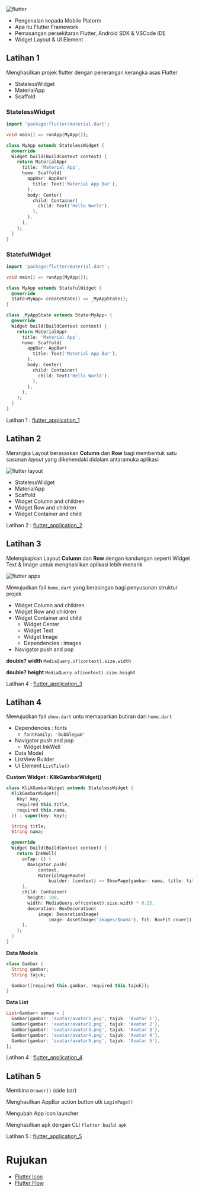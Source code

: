 ![flutter](screen.jpg)

- Pengenalan kepada Mobile Platorm
- Apa itu Flutter Framework
- Pemasangan persekitaran Flutter, Android SDK & VSCode IDE
- Widget Layout & UI Element

## Latihan 1

Menghasilkan projek flutter dengan penerangan kerangka asas Flutter

- StatelessWidget
- MaterialApp
- Scaffold

### StatelessWidget
```dart
import 'package:flutter/material.dart';

void main() => runApp(MyApp());

class MyApp extends StatelessWidget {
  @override
  Widget build(BuildContext context) {
    return MaterialApp(
      title: 'Material App',
      home: Scaffold(
        appBar: AppBar(
          title: Text('Material App Bar'),
        ),
        body: Center(
          child: Container(
            child: Text('Hello World'),
          ),
        ),
      ),
    );
  }
}
```

### StatefulWidget
```dart
import 'package:flutter/material.dart';

void main() => runApp(MyApp());

class MyApp extends StatefulWidget {
  @override
  State<MyApp> createState() => _MyAppState();
}

class _MyAppState extends State<MyApp> {
  @override
  Widget build(BuildContext context) {
    return MaterialApp(
      title: 'Material App',
      home: Scaffold(
        appBar: AppBar(
          title: Text('Material App Bar'),
        ),
        body: Center(
          child: Container(
            child: Text('Hello World'),
          ),
        ),
      ),
    );
  }
}
```

Latihan 1 : [flutter_application_1](https://github.com/mzm-dev/upskill-flutter/tree/main/flutter_projek/flutter_application_1)

## Latihan 2

Merangka Layout berasaskan **Column** dan **Row** bagi membentuk satu susunan _layout_ yang dikehendaki didalam antaramuka aplikasi

![flutter layout](screen-layout.png)

- StatelessWidget
- MaterialApp
- Scaffold
- Widget Column and children
- Widget Row and children
- Widget Container and child   


Latihan 2 : [flutter_application_2](https://github.com/mzm-dev/upskill-flutter/tree/main/flutter_projek/flutter_application_2)


## Latihan 3
Melengkapkan Layout **Column** dan **Row** dengan kandungan seperti Widget Text & Image untuk menghasilkan aplikasi lebih menarik

![flutter apps](screen-apps.png)

Mewujudkan fail ```home.dart``` yang berasingan bagi penyusunan struktur projek 

- Widget Column and children
- Widget Row and children
- Widget Container and child 
  - Widget Center
  - Widget Text
  - Widget Image  
  - Dependencies : images
- Navigator push and pop

**double? width**
```MediaQuery.of(context).size.width``` 

**double? height**
```MediaQuery.of(context).size.height```


  
Latihan 4 : [flutter_application_3](https://github.com/mzm-dev/upskill-flutter/tree/main/flutter_projek/flutter_application_4)

## Latihan 4

Mewujudkan fail ```show.dart``` untu memaparkan butiran dari ```home.dart```
- Dependencies : fonts
  - ```fontFamily: 'Bubblegum'```
- Navigator push and pop
  - Widget InkWell  
- Data Model
- ListView Builder
- UI Element ```ListTile()```

**Custom Widget : KlikGambarWidget()**
```dart
class KlikGambarWidget extends StatelessWidget {
  KlikGambarWidget({
    Key? key,
    required this.title,
    required this.nama,
  }) : super(key: key);

  String title;
  String nama;

  @override
  Widget build(BuildContext context) {
    return InkWell(
      onTap: () {
        Navigator.push(
            context,
            MaterialPageRoute(
                builder: (context) => ShowPage(gambar: nama, title: title)));
      },
      child: Container(
        height: 100,
        width: MediaQuery.of(context).size.width * 0.25,
        decoration: BoxDecoration(
            image: DecorationImage(
                image: AssetImage('images/$nama'), fit: BoxFit.cover)),
      ),
    );
  }
}
```
**Data Models**

```dart
class Gambar {
  String gambar;
  String tajuk;

  Gambar({required this.gambar, required this.tajuk});
}
```

**Data List<Gambat>**
```dart
List<Gambar> semua = [
  Gambar(gambar: 'avatar/avatar1.png', tajuk: 'Avatar 1'),
  Gambar(gambar: 'avatar/avatar2.png', tajuk: 'Avatar 2'),
  Gambar(gambar: 'avatar/avatar3.png', tajuk: 'Avatar 3'),
  Gambar(gambar: 'avatar/avatar4.png', tajuk: 'Avatar 4'),
  Gambar(gambar: 'avatar/avatar5.png', tajuk: 'Avatar 5'),
];

```

  
Latihan 4 : [flutter_application_4](https://github.com/mzm-dev/upskill-flutter/tree/main/flutter_projek/flutter_application_4)

## Latihan 5

Membina ```Drawer()``` (side bar)

Menghasilkan AppBar action button utk ```LoginPage()```  
  
Mengubah App icon launcher

Menghasilkan apk dengan CLI ```flutter build apk```  
  
Latihan 5 : [flutter_application_5](https://github.com/mzm-dev/upskill-flutter/tree/main/flutter_projek/flutter_application_5)

# Rujukan
- [Flutter Icon](https://fonts.google.com/icons?selected=Material+Icons)
- [Flutter Flow](https://flutterflow.io/index.html)
